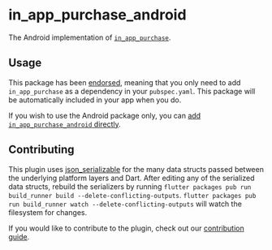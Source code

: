# in\_app\_purchase\_android

The Android implementation of [`in_app_purchase`][1].

## Usage

This package has been [endorsed][2], meaning that you only need to add `in_app_purchase`
as a dependency in your `pubspec.yaml`. This package will be automatically included in your app
when you do.

If you wish to use the Android package only, you can [add  `in_app_purchase_android` directly][3].

## Contributing

This plugin uses
[json_serializable](https://pub.dev/packages/json_serializable) for the
many data structs passed between the underlying platform layers and Dart. After
editing any of the serialized data structs, rebuild the serializers by running
`flutter packages pub run build_runner build --delete-conflicting-outputs`.
`flutter packages pub run build_runner watch --delete-conflicting-outputs` will
watch the filesystem for changes.

If you would like to contribute to the plugin, check out our
[contribution guide](https://github.com/flutter/packages/blob/main/CONTRIBUTING.md).


[1]: https://pub.dev/packages/in_app_purchase
[2]: https://flutter.dev/docs/development/packages-and-plugins/developing-packages#endorsed-federated-plugin
[3]: https://pub.dev/packages/in_app_purchase_android/install
